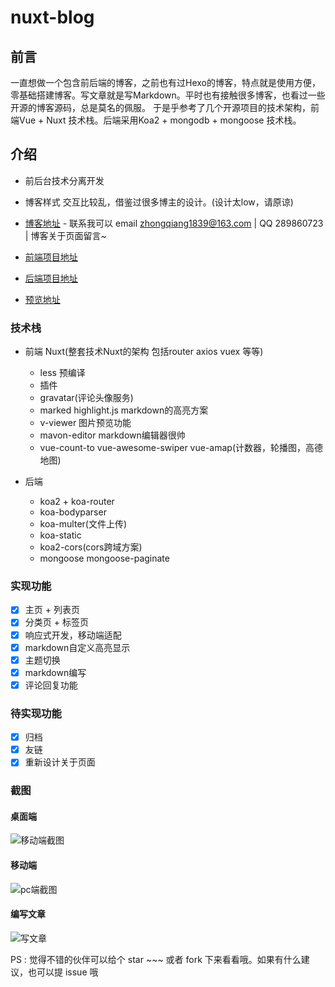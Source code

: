 # nuxt-blog

## 前言
   一直想做一个包含前后端的博客，之前也有过Hexo的博客，特点就是使用方便，零基础搭建博客。写文章就是写Markdown。平时也有接触很多博客，也看过一些开源的博客源码，总是莫名的佩服。 于是乎参考了几个开源项目的技术架构，前端Vue + Nuxt 技术栈。后端采用Koa2 + mongodb + mongoose 技术栈。 

## 介绍
- 前后台技术分离开发
- 博客样式 交互比较乱，借鉴过很多博主的设计。(设计太low，请原谅)

- [博客地址](http://119.27.163.168/) - 联系我可以 email zhongqiang1839@163.com | QQ 289860723 | 博客关于页面留言~
- [前端项目地址](https://gitee.com/zhongqiang1839/nuxt-blog)
- [后端项目地址](https://gitee.com/zhongqiang1839/api-server)
- [预览地址](http://119.27.163.168/)

### 技术栈

- 前端 Nuxt(整套技术Nuxt的架构 包括router axios vuex 等等)
  - less 预编译
  - 插件
  - gravatar(评论头像服务)
  - marked highlight.js markdown的高亮方案
  - v-viewer 图片预览功能
  - mavon-editor markdown编辑器很帅
  - vue-count-to vue-awesome-swiper vue-amap(计数器，轮播图，高德地图)
  
- 后端 
  - koa2 + koa-router
  - koa-bodyparser
  - koa-multer(文件上传)
  - koa-static
  - koa2-cors(cors跨域方案)
  - mongoose mongoose-paginate  
  
### 实现功能

- [x] 主页 + 列表页
- [x] 分类页 + 标签页
- [x] 响应式开发，移动端适配
- [x] markdown自定义高亮显示
- [x] 主题切换 
- [x] markdown编写
- [x] 评论回复功能

### 待实现功能

- [x] 归档
- [x] 友链
- [x] 重新设计关于页面

### 截图

#### 桌面端
![移动端截图](http://119.27.163.168:1839/images/gif/demo4.gif)
#### 移动端
![pc端截图](http://119.27.163.168:1839/images/gif/demo5.gif)
#### 编写文章
![写文章](http://119.27.163.168:1839/images/gif/demo3.gif)

PS : 觉得不错的伙伴可以给个 star ~~~ 或者 fork 下来看看哦。如果有什么建议，也可以提 issue 哦

